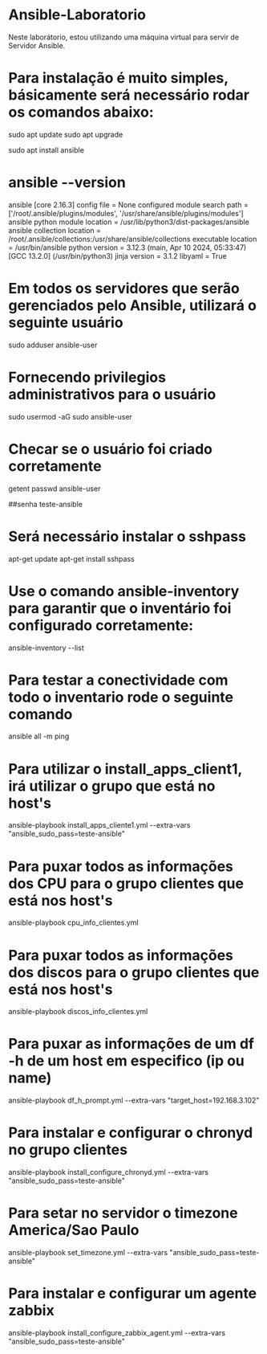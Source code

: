 # Ansible-Laboratorio
 
Neste laborátorio, estou utilizando uma máquina virtual para servir de Servidor Ansible.

# Para instalação é muito simples, básicamente será necessário rodar os comandos abaixo:

sudo apt update
sudo apt upgrade

sudo apt install ansible

# ansible --version
ansible [core 2.16.3]
  config file = None
  configured module search path = ['/root/.ansible/plugins/modules', '/usr/share/ansible/plugins/modules']
  ansible python module location = /usr/lib/python3/dist-packages/ansible
  ansible collection location = /root/.ansible/collections:/usr/share/ansible/collections
  executable location = /usr/bin/ansible
  python version = 3.12.3 (main, Apr 10 2024, 05:33:47) [GCC 13.2.0] (/usr/bin/python3)
  jinja version = 3.1.2
  libyaml = True

# Em todos os servidores que serão gerenciados pelo Ansible, utilizará o seguinte usuário 
sudo adduser ansible-user

# Fornecendo privilegios administrativos para o usuário
sudo usermod -aG sudo ansible-user

# Checar se o usuário foi criado corretamente
getent passwd ansible-user

##senha 
teste-ansible

# Será necessário instalar o sshpass
apt-get update
apt-get install sshpass

# Use o comando ansible-inventory para garantir que o inventário foi configurado corretamente:
ansible-inventory --list

# Para testar a conectividade com todo o inventario rode o seguinte comando 
ansible all -m ping

# Para utilizar o install_apps_client1, irá utilizar o grupo que está no host's

ansible-playbook install_apps_cliente1.yml --extra-vars "ansible_sudo_pass=teste-ansible"

# Para puxar todos as informações dos CPU para o grupo clientes que está nos host's

ansible-playbook cpu_info_clientes.yml

# Para puxar todos as informações dos discos para o grupo clientes que está nos host's

ansible-playbook discos_info_clientes.yml

# Para puxar as informações de um df -h de um host em especifico (ip ou name)

ansible-playbook df_h_prompt.yml --extra-vars "target_host=192.168.3.102"

# Para instalar e configurar o chronyd no grupo clientes

ansible-playbook install_configure_chronyd.yml --extra-vars "ansible_sudo_pass=teste-ansible"

# Para setar no servidor o timezone America/Sao Paulo

ansible-playbook set_timezone.yml --extra-vars "ansible_sudo_pass=teste-ansible"

# Para instalar e configurar um agente zabbix
ansible-playbook install_configure_zabbix_agent.yml --extra-vars "ansible_sudo_pass=teste-ansible"

